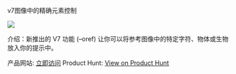 v7图像中的精确元素控制

![](https://pic.imgdd.cc/item/6817786f3c3a6234d312572e.jpg)

介绍：新推出的 V7 功能 (–oref) 让你可以将参考图像中的特定字符、物体或生物放入你的提示中。

产品网站: [立即访问](https://www.producthunt.com/r/3ULMQPSJIFQPL7?utm_campaign=producthunt-api&utm_medium=api-v2&utm_source=Application%3A+decohack+%28ID%3A+172745%29)
Product Hunt: [View on Product Hunt](https://www.producthunt.com/posts/midjourney-omni-reference?utm_campaign=producthunt-api&utm_medium=api-v2&utm_source=Application%3A+decohack+%28ID%3A+172745%29)